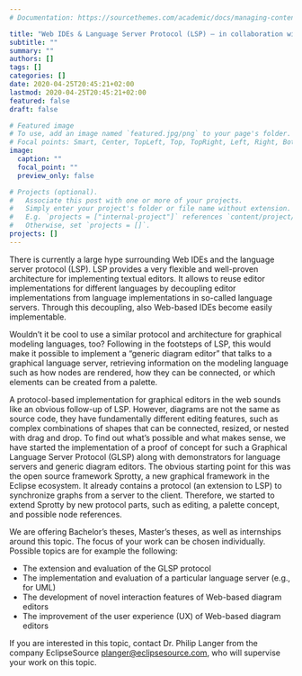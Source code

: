 ```yaml
---
# Documentation: https://sourcethemes.com/academic/docs/managing-content/

title: "Web IDEs & Language Server Protocol (LSP) – in collaboration with EclipseSource"
subtitle: ""
summary: ""
authors: []
tags: []
categories: []
date: 2020-04-25T20:45:21+02:00
lastmod: 2020-04-25T20:45:21+02:00
featured: false
draft: false

# Featured image
# To use, add an image named `featured.jpg/png` to your page's folder.
# Focal points: Smart, Center, TopLeft, Top, TopRight, Left, Right, BottomLeft, Bottom, BottomRight.
image:
  caption: ""
  focal_point: ""
  preview_only: false

# Projects (optional).
#   Associate this post with one or more of your projects.
#   Simply enter your project's folder or file name without extension.
#   E.g. `projects = ["internal-project"]` references `content/project/deep-learning/index.md`.
#   Otherwise, set `projects = []`.
projects: []
---
```


There is currently a large hype surrounding Web IDEs and the language server protocol (LSP). LSP provides a very flexible and well-proven architecture for implementing textual editors. It allows to reuse editor implementations for different languages by decoupling editor implementations from language implementations in so-called language servers. Through this decoupling, also Web-based IDEs become easily implementable.

Wouldn’t it be cool to use a similar protocol and architecture for graphical modeling languages, too? Following in the footsteps of LSP, this would make it possible to implement a “generic diagram editor” that talks to a graphical language server, retrieving information on the modeling language such as how nodes are rendered, how they can be connected, or which elements can be created from a palette.

A protocol-based implementation for graphical editors in the web sounds like an obvious follow-up of LSP. However, diagrams are not the same as source code, they have fundamentally different editing features, such as complex combinations of shapes that can be connected, resized, or nested with drag and drop. To find out what’s possible and what makes sense, we have started the implementation of a proof of concept for such a Graphical Language Server Protocol (GLSP) along with demonstrators for language servers and generic diagram editors.
The obvious starting point for this was the open source framework Sprotty, a new graphical framework in the Eclipse ecosystem. It already contains a protocol (an extension to LSP) to synchronize graphs from a server to the client. Therefore, we started to extend Sprotty by new protocol parts, such as editing, a palette concept, and possible node references.

We are offering Bachelor’s theses, Master’s theses, as well as internships around this topic. The focus of your work can be chosen individually. Possible topics are for example the following:
* The extension and evaluation of the GLSP protocol
* The implementation and evaluation of a particular language server (e.g., for UML)
* The development of novel interaction features of Web-based diagram editors
* The improvement of the user experience (UX) of Web-based diagram editors

If you are interested in this topic, contact Dr. Philip Langer from the company EclipseSource <planger@eclipsesource.com>, who will supervise your work on this topic.
